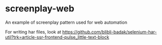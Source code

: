 # screenplay-web
An example of screenplay pattern used for web automation

For writing har files, look at https://github.com/blibli-badak/selenium-har-util?trk=article-ssr-frontend-pulse_little-text-block
